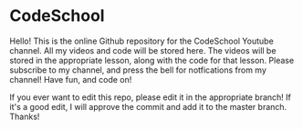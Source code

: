 # CodeSchool

Hello! This is the online Github repository for the CodeSchool Youtube channel. All my videos and code will be stored here. The videos will be stored in the appropriate lesson, along with the code for that lesson. Please subscribe to my channel, and press the bell for notfications from my channel! Have fun, and code on!

If you ever want to edit this repo, please edit it in the appropriate branch! If it's a good edit, I will approve the commit and add it to the master branch. Thanks!
